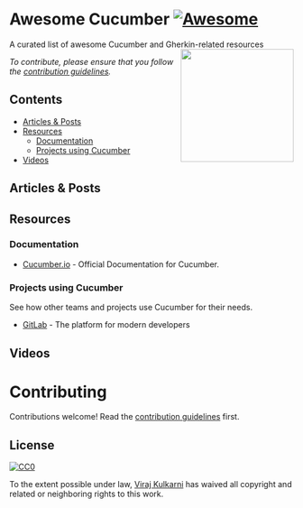 # Awesome Cucumber [![Awesome](https://cdn.rawgit.com/sindresorhus/awesome/d7305f38d29fed78fa85652e3a63e154dd8e8829/media/badge.svg)](https://github.com/sindresorhus/awesome)
A curated list of awesome Cucumber and Gherkin-related resources
[<img src="https://cucumber.io/images/cucumber-logo.svg" align="right" width="200">](https://cucumber.io/)

*To contribute, please ensure that you follow the [contribution guidelines](#contributing).*

## Contents
- [Articles & Posts](#articles--posts)
- [Resources](#resources)
	- [Documentation](#documentation)
	- [Projects using Cucumber](#projects-using-cucumber)
- [Videos](#videos)
	
## Articles & Posts

## Resources

### Documentation

- [Cucumber.io](https://cucumber.io/docs) - Official Documentation for Cucumber.

### Projects using Cucumber

See how other teams and projects use Cucumber for their needs.

- [GitLab](https://github.com/gitlabhq/gitlabhq) - The platform for modern developers
        
## Videos


# Contributing

Contributions welcome! Read the [contribution guidelines](CONTRIBUTING.md) first.

## License

[![CC0](http://mirrors.creativecommons.org/presskit/buttons/88x31/svg/cc-zero.svg)](https://creativecommons.org/publicdomain/zero/1.0/)

To the extent possible under law, [Viraj Kulkarni](http://virajkulkarni.me/) has waived all copyright and related or neighboring rights to this work.
